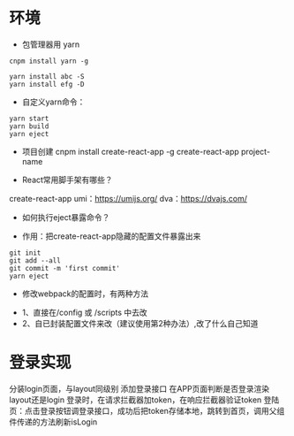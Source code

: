 # 环境

* 包管理器用 yarn
```
cnpm install yarn -g

yarn install abc -S
yarn install efg -D
```

* 自定义yarn命令：
```
yarn start
yarn build
yarn eject
```

* 项目创建
cnpm install create-react-app -g
create-react-app project-name

* React常用脚手架有哪些？

create-react-app
umi：https://umijs.org/
dva：https://dvajs.com/

* 如何执行eject暴露命令？

- 作用：把create-react-app隐藏的配置文件暴露出来
```
git init
git add --all
git commit -m 'first commit'
yarn eject
```

* 修改webpack的配置时，有两种方法

- 1、直接在/config 或 /scripts 中去改
- 2、自已封装配置文件来改（建议使用第2种办法）,改了什么自己知道


# 登录实现
分装login页面，与layout同级别
添加登录接口
在APP页面判断是否登录渲染layout还是login
登录时，在请求拦截器加token，在响应拦截器验证token
登陆页：点击登录按钮调登录接口，成功后把token存储本地，跳转到首页，调用父组件传递的方法刷新isLogin
